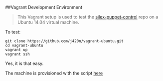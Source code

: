 ##Vagrant Development Environment
>This Vagrant setup is used to test the [silex-puppet-control] repo on a Ubuntu 14.04 virtual machine.

To test:

    git clone https://github.com/j420n/vagrant-ubuntu.git
    cd vagrant-ubuntu
    vagrant up
    vagrant ssh

Yes, it is that easy.

The machine is provisioned with the script [here]

[here]: https://raw.githubusercontent.com/j420n/silex-puppet-control/vagrant/provision-ubuntu.sh

[silex-puppet-control]: https://github.com/j420n/silex-puppet-control.git
